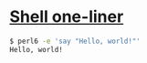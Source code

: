 [1]: https://rosettacode.org/wiki/Shell_one-liner

# [Shell one-liner][1]

```bash
$ perl6 -e 'say "Hello, world!"'
Hello, world!
```